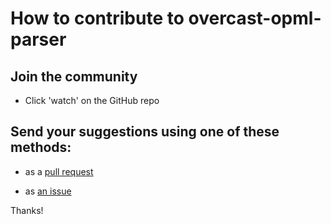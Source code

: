 # How to contribute to overcast-opml-parser

## Join the community

- Click 'watch' on the GitHub repo

## Send your suggestions using one of these methods:

- as a [pull request](https://github.com/yaleman/overcast-opml-parser/pulls)

- as [an issue](https://github.com/yaleman/overcast-opml-parser/issues/new)

Thanks!